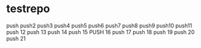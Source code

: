 # testrepo
push
push2
push3
push4
push5
push6
push7
push8
push9
push10
push11
push 12
push 13
push 14
push 15
PUSH 16
push 17
push 18
push 19
push 20
push 21
